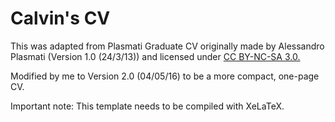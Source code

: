 # Calvin's CV

This was adapted from Plasmati Graduate CV originally made by Alessandro Plasmati (Version 1.0 (24/3/13)) and licensed under [CC BY-NC-SA 3.0.](http://creativecommons.org/licenses/by-nc-sa/3.0/)

Modified by me to Version 2.0 (04/05/16) to be a more compact, one-page CV.

Important note:
This template needs to be compiled with XeLaTeX.
